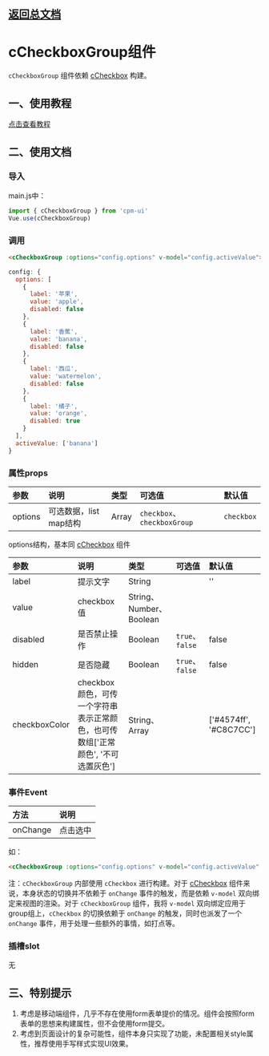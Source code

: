 ## [返回总文档](https://github.com/cpm828/cpm-ui)


# cCheckboxGroup组件

`cCheckboxGroup` 组件依赖 [cCheckbox](https://github.com/cpm828/cpm828.github.io/blob/master/cpm_ui/document/cCheckbox.md) 构建。


## 一、使用教程
[点击查看教程](https://cpm828.github.io/cpm_ui/demo/index.html#/checkboxgroup)



## 二、使用文档
### 导入
main.js中：
```js
import { cCheckboxGroup } from 'cpm-ui'
Vue.use(cCheckboxGroup)
```

### 调用
```html
<cCheckboxGroup :options="config.options" v-model="config.activeValue"></cCheckboxGroup>
```
```js
config: {
  options: [
    {
      label: '苹果',
      value: 'apple',
      disabled: false
    },
    {
      label: '香蕉',
      value: 'banana',
      disabled: false
    },
    {
      label: '西瓜',
      value: 'watermelon',
      disabled: false
    },
    {
      label: '橘子',
      value: 'orange',
      disabled: true
    }
  ],
  activeValue: ['banana']
}
```

### 属性props
|参数|说明|类型|可选值|默认值|
|:---|:---|:---|:---|:---|
|options|可选数据，list map结构|Array|`checkbox`、`checkboxGroup`|`checkbox`|

options结构，基本同 [cCheckbox](https://github.com/cpm828/cpm828.github.io/blob/master/cpm_ui/document/cCheckbox.md) 组件

|参数|说明|类型|可选值|默认值|
|:---|:---|:---|:---|:---|
|label|提示文字|String||''|
|value|checkbox值|String、Number、Boolean|||
|disabled|是否禁止操作|Boolean|`true`、`false`|false|
|hidden|是否隐藏|Boolean|`true`、`false`|false|
|checkboxColor|checkbox颜色，可传一个字符串表示正常颜色，也可传数组['正常颜色', '不可选置灰色']|String、Array||['#4574ff', '#C8C7CC']|


### 事件Event
|方法|说明|
|:---|:---|
|onChange|点击选中|

如：
```html
<cCheckboxGroup :options="config.options" v-model="config.activeValue" @onChange="onChange"></cCheckboxGroup>
```

注：`cCheckboxGroup` 内部使用 `cCheckbox` 进行构建。对于 [cCheckbox](https://github.com/cpm828/cpm828.github.io/blob/master/cpm_ui/document/cCheckbox.md) 组件来说，本身状态的切换并不依赖于 `onChange` 事件的触发，而是依赖 `v-model` 双向绑定来视图的渲染。对于 `cCheckboxGroup` 组件，我将 `v-model` 双向绑定应用于group组上，`cCheckbox` 的切换依赖于 `onChange` 的触发，同时也派发了一个 `onChange` 事件，用于处理一些额外的事情，如打点等。

### 插槽slot
无



## 三、特别提示
1. 考虑是移动端组件，几乎不存在使用form表单提价的情况。组件会按照form表单的思想来构建属性，但不会使用form提交。<br>
2. 考虑到页面设计的复杂可能性，组件本身只实现了功能，未配置相关style属性，推荐使用手写样式实现UI效果。